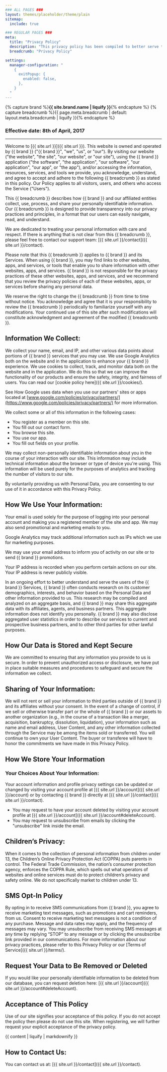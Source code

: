 ```yaml
---
### ALL PAGES ###
layout: themes/placeholder/theme/plain
sitemap:
  include: true

### REGULAR PAGES ###
meta:
  title: "Privacy Policy"
  description: "This privacy policy has been compiled to better serve those who are concerned with how their personal information is being used online."
  breadcrumb: "Privacy Policy"

settings:
  manager-configuration: "
    {
      exitPopup: {
        enabled: false,
      },
    }
  "
---
```

{% capture brand %}**{{ site.brand.name | liquify }}**{% endcapture %}
{% capture breadcrumb %}{{ page.meta.breadcrumb | default: layout.meta.breadcrumb | liquify }}{% endcapture %}

### Effective date: <span class="text-primary">8th of April, 2017</span>
<hr>

Welcome to [{{ site.url }}]({{ site.url }}). This website is owned and operated by {{ brand }} ("{{ brand }}", "we", "us", or "our"). By visiting our website ("the website", "the site", "our website", or "our site"), using the {{ brand }} application ("the software", "the application", "our software", "our application", "our app", or "the app"), and/or accessing the information, resources, services, and tools we provide, you acknowledge, understand, and agree to accept and adhere to the following {{ breadcrumb }} as stated in this policy. Our Policy applies to all visitors, users, and others who access the Service ("Users").

This {{ breadcrumb }} describes how {{ brand }} and our affiliated entities collect, use, process, and share your personally identifiable information. Our {{ breadcrumb }} is designed to provide transparency into our privacy practices and principles, in a format that our users can easily navigate, read, and understand.

We are dedicated to treating your personal information with care and respect. If there is anything that is not clear from this {{ breadcrumb }}, please feel free to contact our support team: [{{ site.url }}/contact]({{ site.url }}/contact).

Please note that this {{ breadcrumb }} applies to {{ brand }} and its Services. When using {{ brand }}, you may find links to other websites, apps, and services, or tools that enable you to share information with other websites, apps, and services. {{ brand }} is not responsible for the privacy practices of these other websites, apps, and services, and we recommend that you review the privacy policies of each of these websites, apps, or services before sharing any personal data.

We reserve the right to change the {{ breadcrumb }} from time to time without notice. You acknowledge and agree that it is your responsibility to review the {{ breadcrumb }} periodically to familiarize yourself with any modifications. Your continued use of this site after such modifications will constitute acknowledgment and agreement of the modified {{ breadcrumb }}.

## Information We Collect:
We collect your name, email, and IP, and other various data points about portions of {{ brand }} services that you may use. We use Google Analytics both on the website and in the application to enhance your {{ brand }} experience. We use cookies to collect, track, and monitor data both on the website and in the application. We do this so that we can improve the functionality of our products and ensure the safety, integrity, and fairness of users. You can read our [cookie policy here]({{ site.url }}/cookies/).

See How Google uses data when you use our partners' sites or apps located at [www.google.com/policies/privacy/partners/](https://www.google.com/policies/privacy/partners/) for more information.

We collect some or all of this information in the following cases:
* You register as a member on this site.
* You fill out our contact form.
* You browse this site.
* You use our app.
* You fill out fields on your profile.

We may collect non-personally identifiable information about you in the course of your interaction with our site. This information may include technical information about the browser or type of device you're using. This information will be used purely for the purposes of analytics and tracking the number of visitors to our site.

By voluntarily providing us with Personal Data, you are consenting to our use of it in accordance with this Privacy Policy.

## How We Use Your Information:
Your email is used solely for the purpose of logging into your personal account and making you a registered member of the site and app. We may also send promotional and marketing emails to you.

Google Analytics may track additional information such as IPs which we use for marketing purposes.

We may use your email address to inform you of activity on our site or to send {{ brand }} promotions.

Your IP address is recorded when you perform certain actions on our site. Your IP address is never publicly visible.

In an ongoing effort to better understand and serve the users of the {{ brand }} Services, {{ brand }} often conducts research on its customer demographics, interests, and behavior based on the Personal Data and other information provided to us. This research may be compiled and analyzed on an aggregate basis, and {{ brand }} may share this aggregate data with its affiliates, agents, and business partners. This aggregate information does not identify you personally. {{ brand }} may also disclose aggregated user statistics in order to describe our services to current and prospective business partners, and to other third parties for other lawful purposes.

## How Our Data is Stored and Kept Secure
We are committed to ensuring that any information you provide to us is secure. In order to prevent unauthorized access or disclosure, we have put in place suitable measures and procedures to safeguard and secure the information we collect.

## Sharing of Your Information:
We will not rent or sell your information to third parties outside of {{ brand }} and its affiliates without your consent.
In the event of a change of control, if we sell or otherwise transfer part or the whole of {{ brand }} or our assets to another organization (e.g., in the course of a transaction like a merger, acquisition, bankruptcy, dissolution, liquidation), your information such as name and email address, User Content, and any other information collected through the Service may be among the items sold or transferred. You will continue to own your User Content. The buyer or transferee will have to honor the commitments we have made in this Privacy Policy.

## How We Store Your Information

### Your Choices About Your Information:
Your account information and profile privacy settings can be updated or changed by visiting your account profile at [{{ site.url }}/account]({{ site.url }}/account) or by contacting {{ brand }} directly at [{{ site.url }}/contact]({{ site.url }}/contact).
- You may request to have your account deleted by visiting your account profile at [{{ site.url }}/account]({{ site.url }}/account#deleteAccount).
- You may request to unsubscribe from emails by clicking the "unsubscribe" link inside the email.

## Children’s Privacy:
When it comes to the collection of personal information from children under 13, the Children’s Online Privacy Protection Act (COPPA) puts parents in control. The Federal Trade Commission, the nation’s consumer protection agency, enforces the COPPA Rule, which spells out what operators of websites and online services must do to protect children’s privacy and safety online. We do not specifically market to children under 13.

## SMS Opt-In Policy
By opting in to receive SMS communications from {{ brand }}, you agree to receive marketing text messages, such as promotions and cart reminders, from us. Consent to receive marketing text messages is not a condition of any purchase. Message and data rates may apply, and the frequency of messages may vary. You may unsubscribe from receiving SMS messages at any time by replying “STOP” to any message or by clicking the unsubscribe link provided in our communications. For more information about our privacy practices, please refer to this Privacy Policy or our [Terms of Service]({{ site.url }}/terms/).

## Request Your Data to Be Removed or Deleted
If you would like your personally identifiable information to be deleted from our database, you can request deletion here: [{{ site.url }}/account]({{ site.url }}/account#deleteAccount).

## Acceptance of This Policy
Use of our site signifies your acceptance of this policy. If you do not accept the policy then please do not use this site. When registering, we will further request your explicit acceptance of the privacy policy.

{{ content | liquify | markdownify }}

## How to Contact Us:
You can contact us at: [{{ site.url }}/contact]({{ site.url }}/contact).
